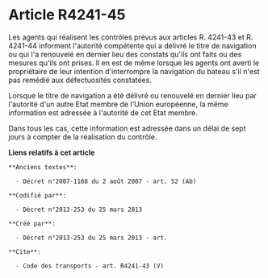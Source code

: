 # Article R4241-45

Les agents qui réalisent les contrôles prévus aux articles R. 4241-43 et R. 4241-44 informent l'autorité compétente qui a
délivré le titre de navigation ou qui l'a renouvelé en dernier lieu des constats qu'ils ont faits ou des mesures qu'ils ont
prises. Il en est de même lorsque les agents ont averti le propriétaire de leur intention d'interrompre la navigation du
bateau s'il n'est pas remédié aux défectuosités constatées. 

Lorsque le titre de navigation a été délivré ou renouvelé en dernier lieu par l'autorité d'un autre Etat membre de l'Union
européenne, la même information est adressée à l'autorité de cet Etat membre. 

Dans tous les cas, cette information est adressée dans un délai de sept jours à compter de la réalisation du contrôle.

**Liens relatifs à cet article**

	**Anciens textes**:

	  - Décret n°2007-1168 du 2 août 2007 - art. 52 (Ab)

	**Codifié par**:

	  - Décret n°2013-253 du 25 mars 2013

	**Créé par**:

	  - Décret n°2013-253 du 25 mars 2013 - art.

	**Cite**:

	  - Code des transports - art. R4241-43 (V)
